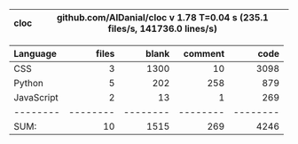 cloc|github.com/AlDanial/cloc v 1.78  T=0.04 s (235.1 files/s, 141736.0 lines/s)
--- | ---

Language|files|blank|comment|code
:-------|-------:|-------:|-------:|-------:
CSS|3|1300|10|3098
Python|5|202|258|879
JavaScript|2|13|1|269
--------|--------|--------|--------|--------
SUM:|10|1515|269|4246
